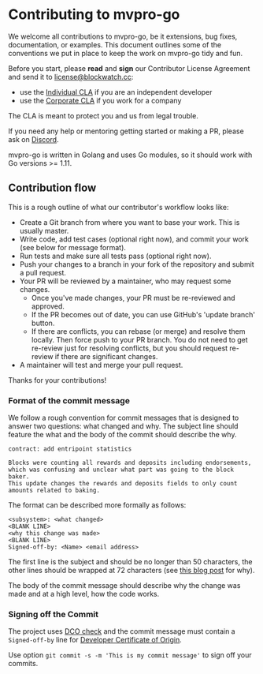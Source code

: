 # Contributing to mvpro-go

We welcome all contributions to mvpro-go, be it extensions, bug fixes, documentation, or examples. This document outlines some of the conventions we put in place to keep the work on mvpro-go tidy and fun.

Before you start, please **read** and **sign** our Contributor License Agreement and send it to license@blockwatch.cc:

- use the [Individual CLA](https://github.com/blockwatch-cc/CLA/blob/master/ICLA.pdf) if you are an independent developer
- use the [Corporate CLA](https://github.com/blockwatch-cc/CLA/blob/master/CCLA.pdf) if you work for a company

The CLA is meant to protect you and us from legal trouble.

If you need any help or mentoring getting started or making a PR, please ask on [Discord](https://discord.gg/sPnr7jAP8f).


mvpro-go is written in Golang and uses Go modules, so it should work with Go versions >= 1.11.

## Contribution flow

This is a rough outline of what our contributor's workflow looks like:

- Create a Git branch from where you want to base your work. This is usually master.
- Write code, add test cases (optional right now), and commit your work (see below for message format).
- Run tests and make sure all tests pass (optional right now).
- Push your changes to a branch in your fork of the repository and submit a pull request.
- Your PR will be reviewed by a maintainer, who may request some changes.
  * Once you've made changes, your PR must be re-reviewed and approved.
  * If the PR becomes out of date, you can use GitHub's 'update branch' button.
  * If there are conflicts, you can rebase (or merge) and resolve them locally. Then force push to your PR branch.
    You do not need to get re-review just for resolving conflicts, but you should request re-review if there are significant changes.
- A maintainer will test and merge your pull request.

Thanks for your contributions!

### Format of the commit message

We follow a rough convention for commit messages that is designed to answer two
questions: what changed and why. The subject line should feature the what and
the body of the commit should describe the why.

```
contract: add entripoint statistics

Blocks were counting all rewards and deposits including endorsements,
which was confusing and unclear what part was going to the block baker.
This update changes the rewards and deposits fields to only count
amounts related to baking.
```

The format can be described more formally as follows:

```
<subsystem>: <what changed>
<BLANK LINE>
<why this change was made>
<BLANK LINE>
Signed-off-by: <Name> <email address>
```

The first line is the subject and should be no longer than 50 characters, the other lines should be wrapped at 72 characters (see [this blog post](https://preslav.me/2015/02/21/what-s-with-the-50-72-rule/) for why).

The body of the commit message should describe why the change was made and at a high level, how the code works.

### Signing off the Commit

The project uses [DCO check](https://github.com/probot/dco#how-it-works) and the commit message must contain a `Signed-off-by` line for [Developer Certificate of Origin](https://developercertificate.org/).

Use option `git commit -s -m 'This is my commit message'` to sign off your commits.
